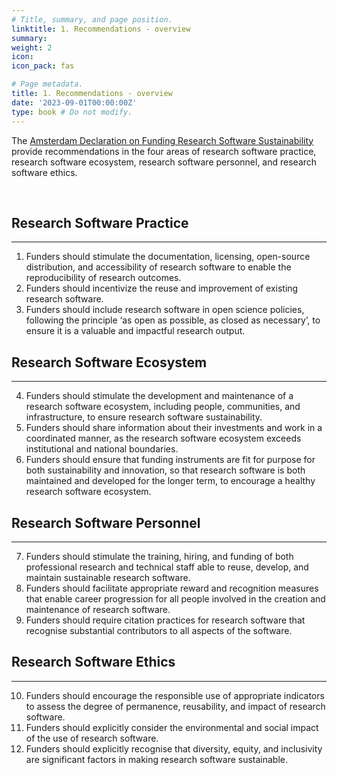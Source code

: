 ```yaml
---
# Title, summary, and page position.
linktitle: 1. Recommendations - overview
summary: 
weight: 2
icon: 
icon_pack: fas

# Page metadata.
title: 1. Recommendations - overview
date: '2023-09-01T00:00:00Z'
type: book # Do not modify.
---
```


The [Amsterdam Declaration on Funding Research Software Sustainability](https://adore.software/declaration/) provide recommendations in the four areas of research software practice, research software ecosystem, research software personnel, and research software ethics. 

<br>

## Research Software Practice
---

1. Funders should stimulate the documentation, licensing, open-source distribution, and accessibility of research software to enable the reproducibility of research outcomes.
2. Funders should incentivize the reuse and improvement of existing research software.
3. Funders should include research software in open science policies, following the principle ‘as open as possible, as closed as necessary’, to ensure it is a valuable and impactful research output.


## Research Software Ecosystem
---

4. Funders should stimulate the development and maintenance of a research software ecosystem, including people, communities, and infrastructure, to ensure research software sustainability.
5. Funders should share information about their investments and work in a coordinated manner, as the research software ecosystem exceeds institutional and national boundaries.
6. Funders should ensure that funding instruments are fit for purpose for both sustainability and innovation, so that research software is both maintained and developed for the longer term, to encourage a healthy research software ecosystem.

## Research Software Personnel
---

7. Funders should stimulate the training, hiring, and funding of both professional research and technical staff able to reuse, develop, and maintain sustainable research software.
8. Funders should facilitate appropriate reward and recognition measures that enable career progression for all people involved in the creation and maintenance of research software.
9. Funders should require citation practices for research software that recognise substantial contributors to all aspects of the software.

## Research Software Ethics
---

10. Funders should encourage the responsible use of appropriate indicators to assess the degree of permanence, reusability, and impact of research software.
11. Funders should explicitly consider the environmental and social impact of the use of research software.
12. Funders should explicitly recognise that diversity, equity, and inclusivity are significant factors in making research software sustainable.
